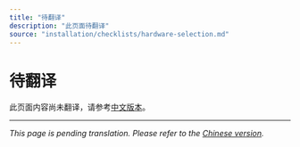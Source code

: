 ```yaml
---
title: "待翻译"
description: "此页面待翻译"
source: "installation/checklists/hardware-selection.md"
---
```


# 待翻译

此页面内容尚未翻译，请参考[中文版本](../../zh/installation/checklists/hardware-selection.md)。

---

*This page is pending translation. Please refer to the [Chinese version](../../zh/installation/checklists/hardware-selection.md).*

